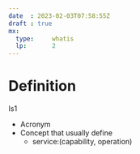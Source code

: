 ```yaml
---
date  : 2023-02-03T07:58:55Z
draft : true
mx:  
  type:     whatis
  lp:       2
---
```




# Definition
Is1 
  - Acronym
  - Concept that usually define 
    - service:(capability, operation)
